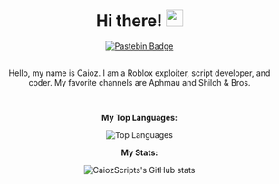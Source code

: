<div align="center">
  <h1>Hi there! <img src="https://media.giphy.com/media/hvRJCLFzcasrR4ia7z/giphy.gif" width="30px"/></h1>
  <div id="header">
    <a href="https://pastebin.com/u/Caioz10" target="_blank">
      <img src="https://img.shields.io/badge/Pastebin-blue?logo=pastebin&logoColor=white&style=for-the-badge" alt="Pastebin Badge"/>
    </a>
  </div>
  <br>
  <p>Hello, my name is Caioz. I am a Roblox exploiter, script developer, and coder. My favorite channels are Aphmau and Shiloh & Bros.</p>
  <br>
  <div>
    <p><strong>My Top Languages:</strong></p>
    <img src="https://github-readme-stats.vercel.app/api/top-langs/?username=CaiozScripts" alt="Top Languages">
  </div>
  <div>
    <p><strong>My Stats:</strong></p>
    <img src="https://github-readme-stats.vercel.app/api?username=CaiozScripts&show_icons=true&theme=default" alt="CaiozScripts's GitHub stats">
  </div>
</div>
<!---
CaiozScripts/CaiozScripts is a  special  repository because its `README.md` (this file) appears on your GitHub profile.
You can click the Preview link to take a look at your changes.
--->
